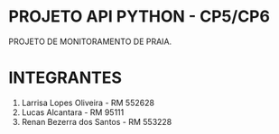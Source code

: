 # PROJETO API PYTHON - CP5/CP6
PROJETO DE MONITORAMENTO DE PRAIA.

# INTEGRANTES
1. Larrisa Lopes Oliveira - RM 552628
2. Lucas Alcantara - RM 95111
3. Renan Bezerra dos Santos - RM 553228
